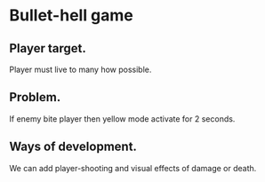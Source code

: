 # <b>Bullet-hell game</b>
<h2>Player target.</h2>
Player must live to many how possible.
<h2>Problem.</h2>
If enemy bite player then yellow mode activate for 2 seconds.
<h2>Ways of development.</h2>
We can add player-shooting and visual effects of damage or death.